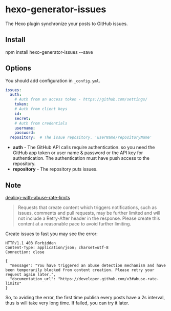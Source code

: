 # hexo-generator-issues

The Hexo plugin synchronize your posts to GitHub issues.

## Install
npm install hexo-generator-issues --save

## Options
You should add configuration in `_config.yml`.

```yml
issues:
  auth:
    # Auth from an access token - https://github.com/settings/
    token: 
    # Auth from client keys
    id:
    secret: 
    # Auth from credentials
    username:
    password:
  repository:  # The issue repository. 'userName/repositoryName'
```

- **auth** - The GitHub API calls require authentication. so you need the GitHub app token or user name & password or the API key for authentication. The authentication must have push access to the repository. 
- **repository** - The repository puts issues.

## Note

[dealing-with-abuse-rate-limits](https://developer.github.com/v3/guides/best-practices-for-integrators/#dealing-with-abuse-rate-limits)

> Requests that create content which triggers notifications, such as issues, comments and pull requests, may be further limited and will not include a Retry-After header in the response. Please create this content at a reasonable pace to avoid further limiting.

Create issues to fast you may see the error:

```
HTTP/1.1 403 Forbidden
Content-Type: application/json; charset=utf-8
Connection: close

{
  "message": "You have triggered an abuse detection mechanism and have been temporarily blocked from content creation. Please retry your request again later.",
  "documentation_url": "https://developer.github.com/v3#abuse-rate-limits"
}
```

So, to aviding the error, the first time publish every posts have a 2s interval, thus is will take very long time. If failed, you can try it later. 